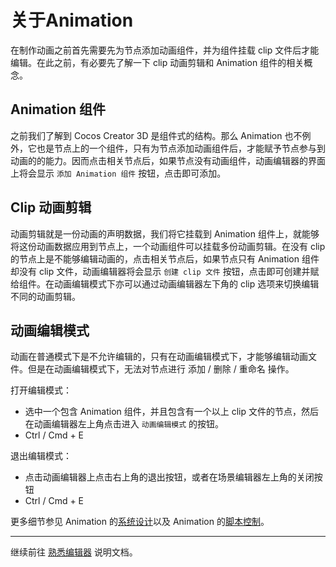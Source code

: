 # 关于Animation
在制作动画之前首先需要先为节点添加动画组件，并为组件挂载 clip 文件后才能编辑。在此之前，有必要先了解一下 clip 动画剪辑和 Animation 组件的相关概念。

## Animation 组件
之前我们了解到 Cocos Creator 3D 是组件式的结构。那么 Animation 也不例外，它也是节点上的一个组件，只有为节点添加动画组件后，才能赋予节点参与到动画的的能力。因而点击相关节点后，如果节点没有动画组件，动画编辑器的界面上将会显示 `添加 Animation 组件` 按钮，点击即可添加。

## Clip 动画剪辑
动画剪辑就是一份动画的声明数据，我们将它挂载到 Animation 组件上，就能够将这份动画数据应用到节点上，一个动画组件可以挂载多份动画剪辑。在没有 clip 的节点上是不能够编辑动画的，点击相关节点后，如果节点只有 Animation 组件却没有 clip 文件，动画编辑器将会显示 `创建 clip 文件` 按钮，点击即可创建并赋给组件。在动画编辑模式下亦可以通过动画编辑器左下角的 clip 选项来切换编辑不同的动画剪辑。

## 动画编辑模式

动画在普通模式下是不允许编辑的，只有在动画编辑模式下，才能够编辑动画文件。但是在动画编辑模式下，无法对节点进行 添加 / 删除 / 重命名 操作。

打开编辑模式：

- 选中一个包含 Animation 组件，并且包含有一个以上 clip 文件的节点，然后在动画编辑器左上角点击进入 `动画编辑模式` 的按钮。
- Ctrl / Cmd + E

退出编辑模式：

- 点击动画编辑器上点击右上角的退出按钮，或者在场景编辑器左上角的关闭按钮
- Ctrl / Cmd + E

更多细节参见 Animation 的[系统设计](./../../engine/animation/index.md)以及 Animation 的[脚本控制](./../../engine/animation/animation-component.md)。

---

继续前往 [熟悉编辑器](animation-editor.md) 说明文档。
